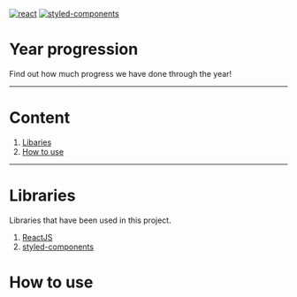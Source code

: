 [![react](https://img.shields.io/badge/18.1.0-61DAFB?style=for-the-badge&logo=react&label=react&labelColor=20232A)](https://reactjs.org/)
[![styled-components](https://img.shields.io/badge/v6.0.0%20alpha.5-333333?style=for-the-badge&logo=styled-components&label=styled-components&labelColor=FFFFFF)](https://styled-components.com/)

# Year progression
Find out how much progress we have done through the year!

- - -
# Content
1. [Libaries](#libraries)
2. [How to use](#how-to-use)
- - -
# Libraries
Libraries that have been used in this project.
1. [ReactJS](https://reactjs.org/)
2. [styled-components](https://styled-components.com/)

# How to use
